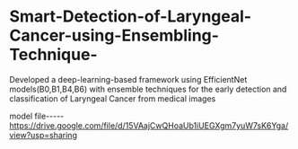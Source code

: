 # Smart-Detection-of-Laryngeal-Cancer-using-Ensembling-Technique-

 Developed a deep-learning-based framework using EfficientNet models(B0,B1,B4,B6) with ensemble techniques
 for the early detection and classification of Laryngeal Cancer from medical images

model file-----https://drive.google.com/file/d/15VAajCwQHoaUb1iUEGXgm7yuW7sK6Yga/view?usp=sharing
